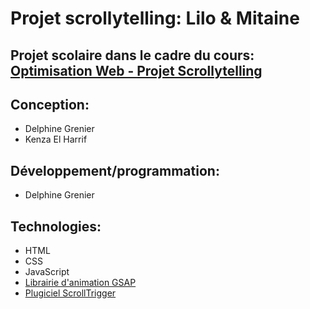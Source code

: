 # Projet scrollytelling: Lilo & Mitaine
## Projet scolaire dans le cadre du cours: [Optimisation Web - Projet Scrollytelling](https://tim-montmorency.com/timdoc/582-424MO/projet-scrollytelling/)
## Conception:
- Delphine Grenier
- Kenza El Harrif
## Développement/programmation:
- Delphine Grenier
## Technologies:
- HTML
- CSS
- JavaScript
- [Librairie d'animation GSAP](https://gsap.com/)
- [Plugiciel ScrollTrigger](https://gsap.com/docs/v3/Plugins/ScrollTrigger/)
